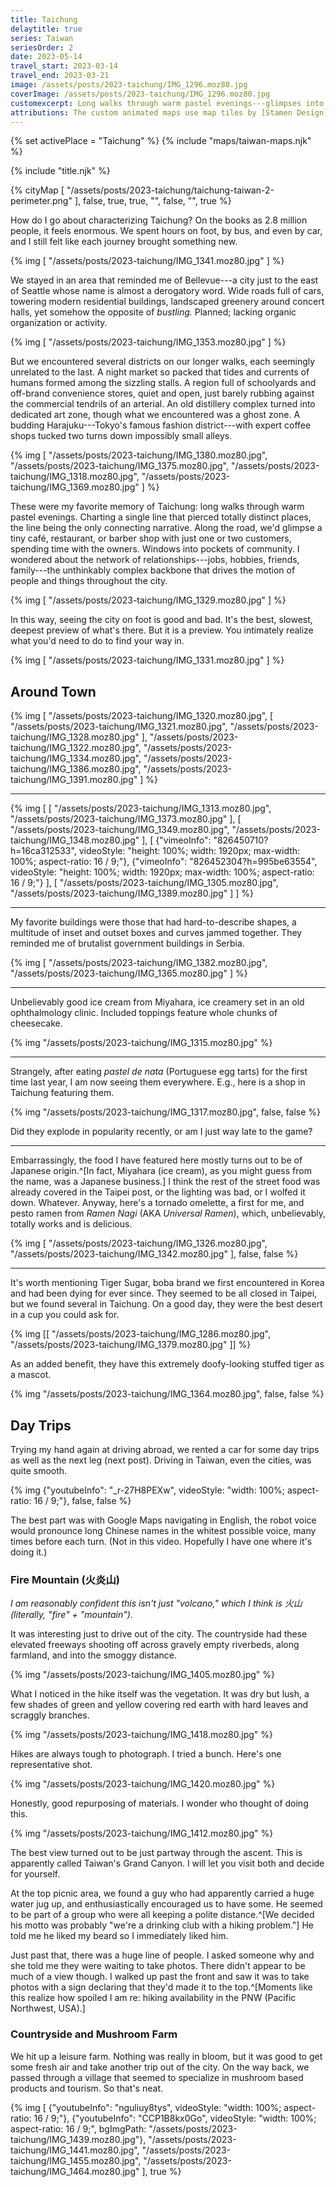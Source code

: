 ```yaml
---
title: Taichung
delaytitle: true
series: Taiwan
seriesOrder: 2
date: 2023-05-14
travel_start: 2023-03-14
travel_end: 2023-03-21
image: /assets/posts/2023-taichung/IMG_1296.moz80.jpg
coverImage: /assets/posts/2023-taichung/IMG_1296.moz80.jpg
customexcerpt: Long walks through warm pastel evenings---glimpses into Taiwan's second biggest city.
attributions: The custom animated maps use map tiles by [Stamen Design](http://maps.stamen.com/) (CC BY 3.0). Country outline data from [DataHub](https://datahub.io/core/geo-countries) (PDDL), originally by [Natural Earth](https://www.naturalearthdata.com/) (public domain). Code to make the city maps is based off of [marceloprates/prettymaps](https://github.com/marceloprates/prettymaps/). Data for all maps &copy; OpenStreetMap contributors (ODbL).
---
```


<!-- Image graveyard:
assets/posts/2023-taichung/IMG_1358.moz80.jpg
assets/posts/2023-taichung/IMG_1415.moz80.jpg
-->

<!-- Videos:
- [x] taichung-city.mov (yt: oSoKuTMGNSQ)
- [x] taichung-driving.mov (yt: _r-27H8PEXw)
- [x] taichung-farm.mov (yt: nguliuy8tys)
- [x] taichung-mountains.mov (yt: CCP1B8kx0Go)
- [x] taichung-night.mov (yt: ybv1deGRwCU)
-->

{% set activePlace = "Taichung" %}
{% include "maps/taiwan-maps.njk" %}

{% include "title.njk" %}

{% cityMap [
    "/assets/posts/2023-taichung/taichung-taiwan-2-perimeter.png"
], false, true, true, "", false, "", true %}

How do I go about characterizing Taichung? On the books as 2.8 million people, it feels enormous. We spent hours on foot, by bus, and even by car, and I still felt like each journey brought something new.

{% img [
    "/assets/posts/2023-taichung/IMG_1341.moz80.jpg"
] %}

We stayed in an area that reminded me of Bellevue---a city just to the east of Seattle whose name is almost a derogatory word. Wide roads full of cars, towering modern residential buildings, landscaped greenery around concert halls, yet somehow the opposite of _bustling._ Planned; lacking organic organization or activity.

{% img [
    "/assets/posts/2023-taichung/IMG_1353.moz80.jpg"
] %}

But we encountered several districts on our longer walks, each seemingly unrelated to the last. A night market so packed that tides and currents of humans formed among the sizzling stalls. A region full of schoolyards and off-brand convenience stores, quiet and open, just barely rubbing against the commercial tendrils of an arterial. An old distillery complex turned into dedicated art zone, though what we encountered was a ghost zone. A budding Harajuku---Tokyo's famous fashion district---with expert coffee shops tucked two turns down impossibly small alleys.

{% img [
    "/assets/posts/2023-taichung/IMG_1380.moz80.jpg",
    "/assets/posts/2023-taichung/IMG_1375.moz80.jpg",
    "/assets/posts/2023-taichung/IMG_1318.moz80.jpg",
    "/assets/posts/2023-taichung/IMG_1369.moz80.jpg"
] %}

These were my favorite memory of Taichung: long walks through warm pastel evenings. Charting a single line that pierced totally distinct places, the line being the only connecting narrative. Along the road, we'd glimpse a tiny café, restaurant, or barber shop with just one or two customers, spending time with the owners. Windows into pockets of community. I wondered about the network of relationships---jobs, hobbies, friends, family---the unthinkably complex backbone that drives the motion of people and things throughout the city.

{% img [
    "/assets/posts/2023-taichung/IMG_1329.moz80.jpg"
] %}

In this way, seeing the city on foot is good and bad. It's the best, slowest, deepest preview of what's there. But it is a preview. You intimately realize what you'd need to do to find your way in.

{% img [
    "/assets/posts/2023-taichung/IMG_1331.moz80.jpg"
] %}

## Around Town

{% img [
    "/assets/posts/2023-taichung/IMG_1320.moz80.jpg",
    [
        "/assets/posts/2023-taichung/IMG_1321.moz80.jpg",
        "/assets/posts/2023-taichung/IMG_1328.moz80.jpg"
    ],
    "/assets/posts/2023-taichung/IMG_1322.moz80.jpg",
    "/assets/posts/2023-taichung/IMG_1334.moz80.jpg",
    "/assets/posts/2023-taichung/IMG_1386.moz80.jpg",
    "/assets/posts/2023-taichung/IMG_1391.moz80.jpg"
] %}

---

{% img [
    [
        "/assets/posts/2023-taichung/IMG_1313.moz80.jpg",
        "/assets/posts/2023-taichung/IMG_1373.moz80.jpg"
    ],
    [
        "/assets/posts/2023-taichung/IMG_1349.moz80.jpg",
        "/assets/posts/2023-taichung/IMG_1348.moz80.jpg"
    ],
    [
        {"vimeoInfo": "826450710?h=16ca312533", videoStyle: "height: 100%; width: 1920px; max-width: 100%; aspect-ratio: 16 / 9;"},
        {"vimeoInfo": "826452304?h=995be63554", videoStyle: "height: 100%; width: 1920px; max-width: 100%; aspect-ratio: 16 / 9;"}
    ],
    [
        "/assets/posts/2023-taichung/IMG_1305.moz80.jpg",
        "/assets/posts/2023-taichung/IMG_1389.moz80.jpg"
    ]
] %}

---

My favorite buildings were those that had hard-to-describe shapes, a multitude of inset and outset boxes and curves jammed together. They reminded me of brutalist government buildings in Serbia.

{% img [
    "/assets/posts/2023-taichung/IMG_1382.moz80.jpg",
    "/assets/posts/2023-taichung/IMG_1365.moz80.jpg"
] %}

---

Unbelievably good ice cream from Miyahara, ice creamery set in an old ophthalmology clinic. Included toppings feature whole chunks of cheesecake.

{% img "/assets/posts/2023-taichung/IMG_1315.moz80.jpg" %}

---

Strangely, after eating _pastel de nata_ (Portuguese egg tarts) for the first time last year, I am now seeing them everywhere. E.g., here is a shop in Taichung featuring them.

{% img "/assets/posts/2023-taichung/IMG_1317.moz80.jpg", false, false %}

<p class="figcaption"> Did they explode in popularity recently, or am I just way late to the game?</p>

---

Embarrassingly, the food I have featured here mostly turns out to be of Japanese origin.^[In fact, Miyahara (ice cream), as you might guess from the name, was a Japanese business.] I think the rest of the street food was already covered in the Taipei post, or the lighting was bad, or I wolfed it down. Whatever. Anyway, here's a tornado omelette, a first for me, and pesto ramen from _Ramen Nagi_ (AKA _Universal Ramen_), which, unbelievably, totally works and is delicious.

{% img [
    "/assets/posts/2023-taichung/IMG_1326.moz80.jpg",
    "/assets/posts/2023-taichung/IMG_1342.moz80.jpg"
], false, false %}

---

It's worth mentioning Tiger Sugar, boba brand we first encountered in Korea and had been dying for ever since. They seemed to be all closed in Taipei, but we found several in Taichung. On a good day, they were the best desert in a cup you could ask for.

{% img [[
    "/assets/posts/2023-taichung/IMG_1286.moz80.jpg",
    "/assets/posts/2023-taichung/IMG_1379.moz80.jpg"
]] %}

As an added benefit, they have this extremely doofy-looking stuffed tiger as a mascot.

{% img "/assets/posts/2023-taichung/IMG_1364.moz80.jpg", false, false %}

## Day Trips

Trying my hand again at driving abroad, we rented a car for some day trips as well as the next leg (next post). Driving in Taiwan, even the cities, was quite smooth.

{% img {"youtubeInfo": "_r-27H8PEXw", videoStyle: "width: 100%; aspect-ratio: 16 / 9;"}, false, false %}

<p class="figcaption">The best part was with Google Maps navigating in English, the robot voice would pronounce long Chinese names in the whitest possible voice, many times before each turn. (Not in this video. Hopefully I have one where it's doing it.)</p>

### Fire Mountain (火炎山)

_I am reasonably confident this isn't just "volcano," which I think is 火山 (literally, "fire" + "mountain")._

It was interesting just to drive out of the city. The countryside had these elevated freeways shooting off across gravely empty riverbeds, along farmland, and into the smoggy distance.

{% img "/assets/posts/2023-taichung/IMG_1405.moz80.jpg" %}

What I noticed in the hike itself was the vegetation. It was dry but lush, a few shades of green and yellow covering red earth with hard leaves and scraggly branches.

{% img "/assets/posts/2023-taichung/IMG_1418.moz80.jpg" %}

<p class="figcaption">Hikes are always tough to photograph. I tried a bunch. Here's one representative shot.</p>

{% img "/assets/posts/2023-taichung/IMG_1420.moz80.jpg" %}

<p class="figcaption">Honestly, good repurposing of materials. I wonder who thought of doing this.</p>

{% img "/assets/posts/2023-taichung/IMG_1412.moz80.jpg" %}

<p class="figcaption">The best view turned out to be just partway through the ascent. This is apparently called Taiwan's Grand Canyon. I will let you visit both and decide for yourself.</p>

At the top picnic area, we found a guy who had apparently carried a huge water jug up, and enthusiastically encouraged us to have some. He seemed to be part of a group who were all keeping a polite distance.^[We decided his motto was probably "we're a drinking club with a hiking problem."] He told me he liked my beard so I immediately liked him.

Just past that, there was a huge line of people. I asked someone why and she told me they were waiting to take photos. There didn't appear to be much of a view though. I walked up past the front and saw it was to take photos with a sign declaring that they'd made it to the top.^[Moments like this realize how spoiled I am re: hiking availability in the PNW (Pacific Northwest, USA).]

### Countryside and Mushroom Farm

We hit up a leisure farm. Nothing was really in bloom, but it was good to get some fresh air and take another trip out of the city. On the way back, we passed through a village that seemed to specialize in mushroom based products and tourism. So that's neat.

{% img [
    {"youtubeInfo": "nguliuy8tys", videoStyle: "width: 100%; aspect-ratio: 16 / 9;"},
    {"youtubeInfo": "CCP1B8kx0Go", videoStyle: "width: 100%; aspect-ratio: 16 / 9;", bgImgPath: "/assets/posts/2023-taichung/IMG_1439.moz80.jpg"},
    "/assets/posts/2023-taichung/IMG_1441.moz80.jpg",
    "/assets/posts/2023-taichung/IMG_1455.moz80.jpg",
    "/assets/posts/2023-taichung/IMG_1464.moz80.jpg"
], true %}
